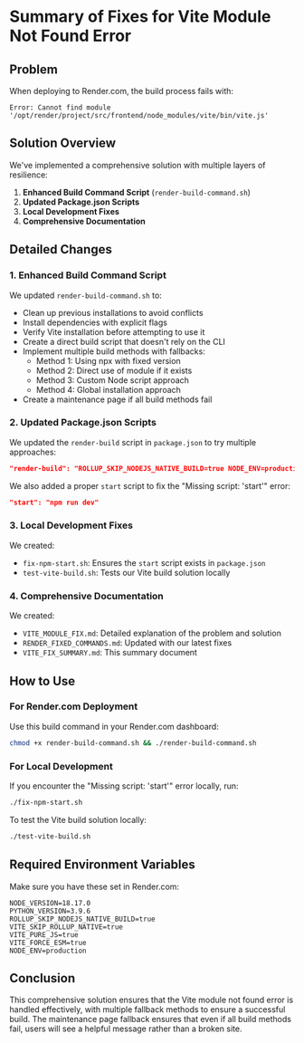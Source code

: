 # Summary of Fixes for Vite Module Not Found Error

## Problem

When deploying to Render.com, the build process fails with:

```
Error: Cannot find module '/opt/render/project/src/frontend/node_modules/vite/bin/vite.js'
```

## Solution Overview

We've implemented a comprehensive solution with multiple layers of resilience:

1. **Enhanced Build Command Script** (`render-build-command.sh`)
2. **Updated Package.json Scripts**
3. **Local Development Fixes**
4. **Comprehensive Documentation**

## Detailed Changes

### 1. Enhanced Build Command Script

We updated `render-build-command.sh` to:

- Clean up previous installations to avoid conflicts
- Install dependencies with explicit flags
- Verify Vite installation before attempting to use it
- Create a direct build script that doesn't rely on the CLI
- Implement multiple build methods with fallbacks:
  - Method 1: Using npx with fixed version
  - Method 2: Direct use of module if it exists
  - Method 3: Custom Node script approach
  - Method 4: Global installation approach
- Create a maintenance page if all build methods fail

### 2. Updated Package.json Scripts

We updated the `render-build` script in `package.json` to try multiple approaches:

```json
"render-build": "ROLLUP_SKIP_NODEJS_NATIVE_BUILD=true NODE_ENV=production node ./node_modules/vite/bin/vite.js build --mode production --emptyOutDir || npx vite@4.5.1 build --mode production --emptyOutDir"
```

We also added a proper `start` script to fix the "Missing script: 'start'" error:

```json
"start": "npm run dev"
```

### 3. Local Development Fixes

We created:

- `fix-npm-start.sh`: Ensures the `start` script exists in `package.json`
- `test-vite-build.sh`: Tests our Vite build solution locally

### 4. Comprehensive Documentation

We created:

- `VITE_MODULE_FIX.md`: Detailed explanation of the problem and solution
- `RENDER_FIXED_COMMANDS.md`: Updated with our latest fixes
- `VITE_FIX_SUMMARY.md`: This summary document

## How to Use

### For Render.com Deployment

Use this build command in your Render.com dashboard:

```bash
chmod +x render-build-command.sh && ./render-build-command.sh
```

### For Local Development

If you encounter the "Missing script: 'start'" error locally, run:

```bash
./fix-npm-start.sh
```

To test the Vite build solution locally:

```bash
./test-vite-build.sh
```

## Required Environment Variables

Make sure you have these set in Render.com:

```
NODE_VERSION=18.17.0
PYTHON_VERSION=3.9.6
ROLLUP_SKIP_NODEJS_NATIVE_BUILD=true
VITE_SKIP_ROLLUP_NATIVE=true
VITE_PURE_JS=true
VITE_FORCE_ESM=true
NODE_ENV=production
```

## Conclusion

This comprehensive solution ensures that the Vite module not found error is handled effectively, with multiple fallback methods to ensure a successful build. The maintenance page fallback ensures that even if all build methods fail, users will see a helpful message rather than a broken site.
